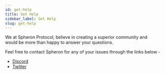 ```yaml
---
id: get-help
title: Get Help
sidebar_label: Get Help
slug: get-help
---
```


We at Spheron Protocol, believe in creating a superior community and would be more than happy to answer your questions.

Feel free to contact Spheron for any of your issues through the links below -

- [Discord](https://discord.com/invite/ahxuCtm)
- [Twitter](https://twitter.com/SpheronHQ)
